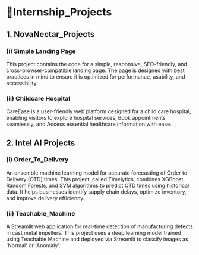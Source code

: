 # 🚀Internship_Projects

## 1. NovaNectar_Projects

### (i) Simple Landing Page
  This project contains the code for a simple, responsive, SEO-friendly, and cross-browser-compatible landing page. The page is designed with best practices in mind to ensure it is optimized for performance, usability, and accessibility.

### (ii) Childcare Hospital
  CareEase is a user-friendly web platform designed for a child care hospital, enabling visitors to explore hospital services, Book appointments seamlessly, and Access essential healthcare information with ease.

## 2. Intel AI Projects

### (i) Order_To_Delivery
  An ensemble machine learning model for accurate forecasting of Order to Delivery (OTD) times. This project, called Timelytics, combines XGBoost, Random Forests, and SVM algorithms to predict OTD times using historical data. It helps businesses identify supply chain delays, optimize inventory, and improve delivery efficiency.

### (ii) Teachable_Machine
  A Streamlit web application for real-time detection of manufacturing defects in cast metal impellers. This project uses a deep learning model trained using Teachable Machine and deployed via Streamlit to classify images as 'Normal' or 'Anomaly'.
